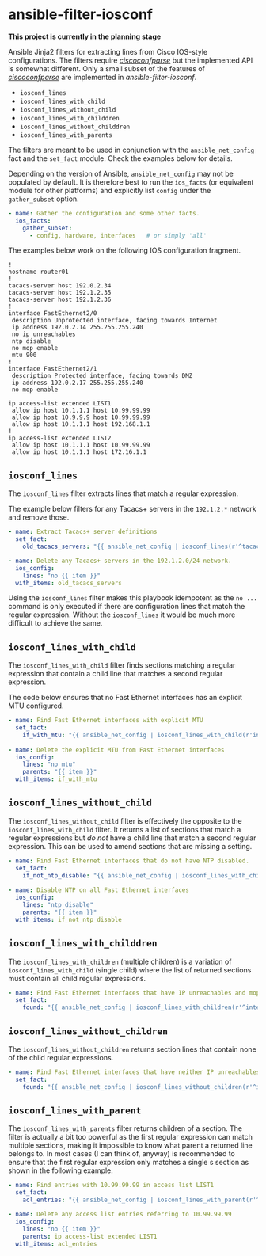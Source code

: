 # ansible-filter-iosconf

**This project is currently in the planning stage**

Ansible Jinja2 filters for extracting lines from Cisco IOS-style configurations. The filters require 
[*ciscoconfparse*](https://pypi.org/project/ciscoconfparse/) but the implemented API is somewhat different.
Only a small subset of the features of [*ciscoconfparse*](https://pypi.org/project/ciscoconfparse/) are 
implemented in *ansible-filter-iosconf*.

* ``iosconf_lines``
* ``iosconf_lines_with_child``
* ``iosconf_lines_without_child``
* ``iosconf_lines_with_childdren``
* ``iosconf_lines_without_childdren``
* ``iosconf_lines_with_parents``

The filters are meant to be used in conjunction with the ``ansible_net_config`` fact and the ``set_fact`` module. Check
the examples below for details.

Depending on the version of Ansible, ``ansible_net_config`` may not be populated by default. It is therefore
best to run the ``ios_facts`` (or equivalent module for other platforms) and explicitly list ``config`` under the ``gather_subset`` option.

```yaml
- name: Gather the configuration and some other facts.
  ios_facts:
    gather_subset:
      - config, hardware, interfaces   # or simply 'all'
```

The examples below work on the following IOS configuration fragment.
```
!
hostname router01
!
tacacs-server host 192.0.2.34
tacacs-server host 192.1.2.35
tacacs-server host 192.1.2.36
!
interface FastEthernet2/0
 description Unprotected interface, facing towards Internet
 ip address 192.0.2.14 255.255.255.240
 no ip unreachables
 ntp disable
 no mop enable
 mtu 900
!
interface FastEthernet2/1
 description Protected interface, facing towards DMZ
 ip address 192.0.2.17 255.255.255.240
 no mop enable
 
ip access-list extended LIST1
 allow ip host 10.1.1.1 host 10.99.99.99
 allow ip host 10.9.9.9 host 10.99.99.99
 allow ip host 10.1.1.1 host 192.168.1.1
!
ip access-list extended LIST2
 allow ip host 10.1.1.1 host 10.99.99.99
 allow ip host 10.1.1.1 host 172.16.1.1
```

## ``iosconf_lines``

The ``iosconf_lines`` filter extracts lines that match a regular expression.

The example below filters for any Tacacs+ servers in the ``192.1.2.*`` network and remove those.

```yaml
- name: Extract Tacacs+ server definitions
  set_fact: 
    old_tacacs_servers: "{{ ansible_net_config | iosconf_lines(r'^tacacs-server host 192\.1\.2\.') }}"

- name: Delete any Tacacs+ servers in the 192.1.2.0/24 network.
  ios_config:
    lines: "no {{ item }}"
  with_items: old_tacacs_servers
```

Using the ``iosconf_lines`` filter makes this playbook idempotent as the ``no ...`` command is only executed
if there are configuration lines that match the regular expression. Without the ``iosconf_lines`` it would be much
more difficult to achieve the same.

## ``iosconf_lines_with_child``

The ``iosconf_lines_with_child`` filter finds sections matching a regular expression that contain a child line 
that matches a second regular expression. 

The code below ensures that no Fast Ethernet interfaces has an explicit MTU configured.

```yaml
- name: Find Fast Ethernet interfaces with explicit MTU
  set_fact: 
    if_with_mtu: "{{ ansible_net_config | iosconf_lines_with_child(r'interface FastEthernet', r'mtu \d+'}}"
    
- name: Delete the explicit MTU from Fast Ethernet interfaces
  ios_config:
    lines: "no mtu"
    parents: "{{ item }}"
  with_items: if_with_mtu
```

## ``iosconf_lines_without_child``

The ``iosconf_lines_without_child`` filter is effectively the opposite to the ``iosconf_lines_with_child`` filter. It
returns a list of sections that match a regular expressions but *do not* have a child line that match a second regular expression. This can be used to amend sections that are missing a setting.

```yaml
- name: Find Fast Ethernet interfaces that do not have NTP disabled.
  set_fact: 
    if_not_ntp_disable: "{{ ansible_net_config | iosconf_lines_with_child(r'interface FastEthernet', r'ntp disabled'}}"
    
- name: Disable NTP on all Fast Ethernet interfaces
  ios_config:
    lines: "ntp disable"
    parents: "{{ item }}"
  with_items: if_not_ntp_disable
```

## ``iosconf_lines_with_childdren``

The ``iosconf_lines_with_children`` (multiple children) is a variation of ``iosconf_lines_with_child`` (single child) where
the list of returned sections must contain all child regular expressions.

```yaml
- name: Find Fast Ethernet interfaces that have IP unreachables and mop disabled.
  set_fact: 
    found: "{{ ansible_net_config | iosconf_lines_with_children(r'^interface', [r'no ip unreachables', r'no mop enable'])
 ```

## ``iosconf_lines_without_children``

The ``iosconf_lines_without_children`` returns section lines that contain none of the child regular expressions.

```yaml
- name: Find Fast Ethernet interfaces that have neither IP unreachables nor NTP disabled.
  set_fact: 
    found: "{{ ansible_net_config | iosconf_lines_without_children(r'^interface', [r'no ip unreachables', r'no ntp disable'])
 ```

## ``iosconf_lines_with_parent``

The ``iosconf_lines_with_parents`` filter returns children of a section. The filter is actually a bit too powerful as the 
first regular expression can match multiple sections, making it impossible to know what parent a returned line belongs to. 
In most cases (I can think of, anyway) is recommended to ensure that the first regular expression only matches a single s
section as shown in the following example.

```yaml
- name: Find entries with 10.99.99.99 in access list LIST1
  set_fact: 
    acl_entries: "{{ ansible_net_config | iosconf_lines_with_parent(r'^ip access-list extended LIST1$', r'10\.99\.99\.99'}}"

- name: Delete any access list entries referring to 10.99.99.99
  ios_config:
    lines: "no {{ item }}"
    parents: ip access-list extended LIST1
  with_items: acl_entries
```
